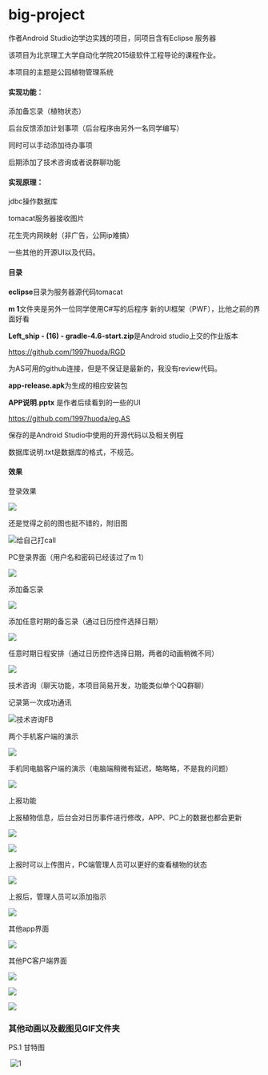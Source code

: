 # big-project
 作者Android Studio边学边实践的项目，同项目含有Eclipse 服务器

该项目为北京理工大学自动化学院2015级软件工程导论的课程作业。

本项目的主题是公园植物管理系统

#### 实现**功能**：

添加备忘录（植物状态）

后台反馈添加计划事项（后台程序由另外一名同学编写）

同时可以手动添加待办事项

后期添加了技术咨询或者说群聊功能

#### 实现**原理**：

jdbc操作数据库

tomacat服务器接收图片

花生壳内网映射（非广告，公网ip难搞）

一些其他的开源UI以及代码。



#### 目录

**eclipse**目录为服务器源代码tomacat

**m  1**文件夹是另外一位同学使用C#写的后程序 新的UI框架（PWF），比他之前的界面好看

**Left_ship -  (16) - gradle-4.6-start.zip**是Android studio上交的作业版本

https://github.com/1997huoda/RGD

为AS可用的github连接，但是不保证是最新的，我没有review代码。

**app-release.apk**为生成的相应安装包

**APP说明.pptx** 是作者后续看到的一些的UI

https://github.com/1997huoda/eg.AS  

保存的是Android Studio中使用的开源代码以及相关例程

数据库说明.txt是数据库的格式，不规范。

#### 效果



登录效果

![](/GIF/登陆界面.gif)

还是觉得之前的图也挺不错的，附旧图

![给自己打call](/GIF/给自己打call.gif)

PC登录界面（用户名和密码已经该过了m    1）

![](/GIF/PC登陆.gif)

添加备忘录

![](./GIF/备忘录.gif)

添加任意时期的备忘录（通过日历控件选择日期）

![](./GIF/APP任意日期备忘录3.gif)

任意时期日程安排（通过日历控件选择日期，两者的动画稍微不同）

![](./GIF/APP任意时期的日历控件展示.gif)

技术咨询（聊天功能，本项目简易开发，功能类似单个QQ群聊）

记录第一次成功通讯

![技术咨询FB](/GIF/技术咨询FB.gif)

两个手机客户端的演示

![](/GIF/App两APP交流2.gif)

手机同电脑客户端的演示（电脑端稍微有延迟，略略略，不是我的问题）

![](/GIF/P_A技术交流.gif)

上报功能

上报植物信息，后台会对日历事件进行修改，APP、PC上的数据也都会更新

![](/GIF/P_A上报.gif)

![](/GIF/P_As2上报_P显示规划.gif)

上报时可以上传图片，PC端管理人员可以更好的查看植物的状态

![](./GIF/P_As2上报.gif)

上报后，管理人员可以添加指示

![](./GIF/P_A经理指示.gif)

其他app界面

![](/GIF/word1_p.png)

其他PC客户端界面

![](/GIF/PC植物.png)

![](/GIF/PC员工.png)

![](/GIF/PC设置.gif)



### 其他动画以及截图见GIF文件夹


PS.1	甘特图

​	![1](/GIF/1.png)
